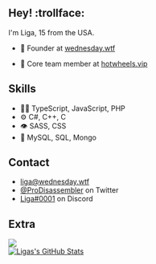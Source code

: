 
## Hey! :trollface:
I'm Liga, 15 from the USA.

- 🧭 Founder at [wednesday.wtf](https://wednesday.wtf)

- 👥 Core team member at [hotwheels.vip](https://github.com/hotwheels-vip)

## Skills
- 👨‍💻 TypeScript, JavaScript, PHP
- ⚙️ C#, C++, C
- 👁️ SASS, CSS
- 💽 MySQL, SQL, Mongo

## Contact
- [liga@wednesday.wtf](https://wednesday.wtf)
- [@ProDisassembler](https://twitter.com/ProDisassembler) on Twitter
- [Liga#0001](https://discord.wednesday.wtf) on Discord

## Extra
<a href="https://github.com/windows-fryer"><img align="center" src="https://github-readme-stats.vercel.app/api/top-langs/?username=windows-fryer&count_private=true&layout=compact&theme=apprentice&hide_border=true" /></a><br>
<a href="https://github.com/windows-fryer"><img align="center" src="https://github-readme-stats.vercel.app/api?username=windows-fryer&count_private=true&show_icons=true&include_all_commits=true&theme=apprentice&hide_border=true" alt="Ligas's GitHub Stats" /></a>

